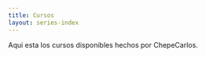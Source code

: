 ```yaml
---
title: Cursos
layout: series-index
---
```


Aqui esta los cursos disponibles hechos por ChepeCarlos.
